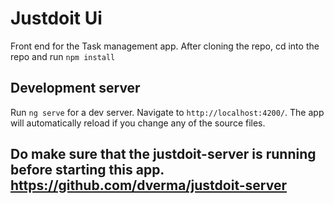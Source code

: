# Justdoit Ui
Front end for the Task management app.
After cloning the repo, cd into the repo and run `npm install`

## Development server

Run `ng serve` for a dev server. Navigate to `http://localhost:4200/`. The app will automatically reload if you change any of the source files.

## Do make sure that the justdoit-server is running before starting this app. https://github.com/dverma/justdoit-server 